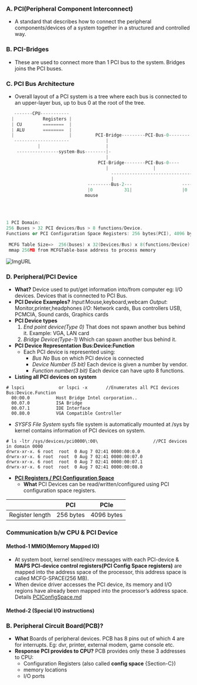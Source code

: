 ### A. PCI(Peripheral Component Interconnect)
- A standard that describes how to connect the peripheral components/devices of a system together in a structured and controlled way.
  
### B. PCI-Bridges
- These are used to connect more than 1 PCI bus to the system. Bridges joins the PCI buses.

### C. PCI Bus Architecture
- Overall layout of a PCI system is a tree where each bus is connected to an upper-layer bus, up to bus 0 at the root of the tree.
```c++
   -------CPU-----------
  |           Registers |
  | CU        ========  |
  | ALU       ========  |
  |                     |         PCI-Bridge---------PCI-Bus-0--------     //PCI-Domain-B(0001). //Can have upto 65535 domains
   ---------------------              |
            |                         |
    ----------------system-Bus--------|-
                                      |
                                   PCI-Bridge--------PCI-Bus-0----        //PCI-Domain-A(0000)
                                      |                 |
                                        -------------------------------------
                                        |                                   |
                               ---------Bus-2---                   -----------Bus-3-----------------
                               |0            31|                   |0       |                    31|
                              mouse                                     ---device7--------------
                                                                        | f0(4096)     f6        |
                                                                        |        0000:03:07.6.40 | 
                                                                        -------------------------- 
                                                                         //Domain:0,Bus:3,Device:7,Function:6,Register:40
1 PCI Domain:     
256 Buses > 32 PCI devices/Bus > 8 functions/Device.        
Functions or PCI Configuration Space Registers: 256 bytes(PCI), 4096 bytes(PCIe)
 
 MCFG Table Size=>  256(buses) x 32(Devices/Bus) x 8(functions/Device) x 4KB(Bytes/function) = 256MB
 mmap 256MB from MCFGTable-base address to process memory
```
![ImgURL](https://i.ibb.co/SK8BKzH/pci.png)

### D. Peripheral/PCI Device
- **What?** Device used to put/get information into/from computer eg: I/O devices. Devices that is connected to PCI Bus.
- **PCI Device Examples?**  *Input*:Mouse,keyboard,webcam  *Output*: Monitor,printer,headphones *I/O*: Network cards, Bus controllers USB, PCMCIA, Sound cards, Graphics cards
- **PCI Device types**
  1. *End point device(Type 0)* That does not spawn another bus behind it. Example: VGA, LAN card
  2. *Bridge Device(Type-1)* Which can spawn another bus behind it.
- **PCI Device Representation  Bus:Device:Function**
  - Each PCI device is represented using: 
    - *Bus No* Bus on which PCI device is connected
    - *Device Number (5 bit)* Each device is given a number by vendor.
    - *Function number(3 bit)* Each device can have upto 8 functions.
- **Listing all PCI devices on system**
```
# lspci             or lspci -x       //Enumerates all PCI devices
Bus:Device.Function
  00:00.0          Host Bridge Intel corporation..
  00.07.0          ISA Bridge
  00.07.1          IDE Interface
  00.80.0          VGA Compatible Controller
```
- *SYSFS File System* sysfs file system is automatically mounted at /sys by kernel contains information of PCI devices on system.
```
# ls -ltr /sys/devices/pci0000\:00\                     //PCI devices in domain 0000
drwrx-xr-x. 6 root  root  0 Aug 7 02:41 0000:00:0.0    
drwrx-xr-x. 6 root  root  0 Aug 7 02:41 0000:00:07.0
drwrx-xr-x. 6 root  root  0 Aug 7 02:41 0000:00:07.1
drwrx-xr-x. 6 root  root  0 Aug 7 02:41 0000:00:08.0
```    
- **[PCI Registers / PCI Configuration Space](PCIConfigSpace.md)**
  - **What** PCI Devices can be read/written/configured using PCI configuration space registers.

| | PCI | PCIe |
| --- | --- | --- |
| Register length | 256 bytes | 4096 bytes |


### Communication b/w CPU & PCI Device
#### Method-1 MMIO(Memory Mapped IO)
- At system boot, kernel send/recv messages with each PCI-device & **MAPS PCI-device control registers(PCI Config Space registers)** are mapped into the address space of the processor, this address space is called MCFG-SPACE(256 MB). 
- When device driver accesses the PCI device, its memory and I/O regions have already been mapped into the processor’s address space. Details [PCIConfigSpace.md](PCIConfigSpace.md)
#### Method-2 (Special I/O instructions)

### B. Peripheral Circuit Board(PCB)?
- **What** Boards of peripheral devices. PCB has 8 pins out of which 4 are for interrupts. Eg: dvr, printer, external modem, game console etc.  
- **Response PCI provides to CPU?** PCB provides only these 3 addresses to CPU: 
  - Configuration Registers (also called **config space**	{Section-C})
  - memory locations
  - I/O ports
